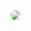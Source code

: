 <img src="https://i.pinimg.com/736x/1b/c9/8b/1bc98bd7df7d4c00bc61969748918a8a.jpg" align="center" style="border-radius: 1rem;"/>
